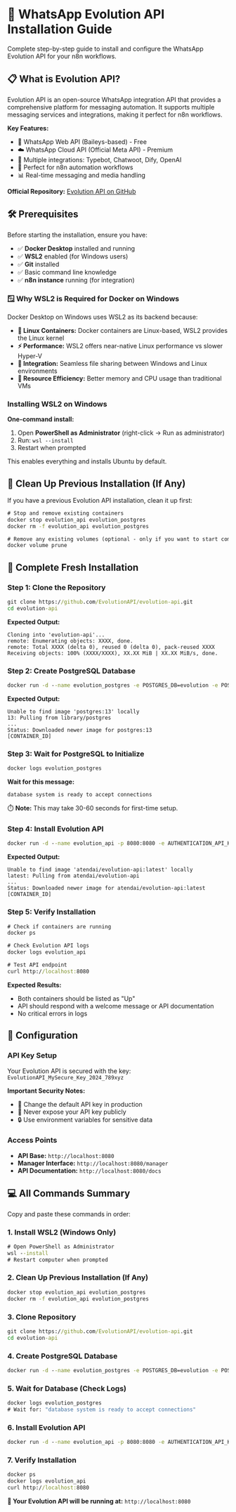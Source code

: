 # 🚀 WhatsApp Evolution API Installation Guide

Complete step-by-step guide to install and configure the WhatsApp Evolution API for your n8n workflows.

## 📋 What is Evolution API?

Evolution API is an open-source WhatsApp integration API that provides a comprehensive platform for messaging automation. It supports multiple messaging services and integrations, making it perfect for n8n workflows.

**Key Features:**
- 📱 WhatsApp Web API (Baileys-based) - Free
- ☁️ WhatsApp Cloud API (Official Meta API) - Premium
- 🤖 Multiple integrations: Typebot, Chatwoot, Dify, OpenAI
- 🔗 Perfect for n8n automation workflows
- 📊 Real-time messaging and media handling

**Official Repository:** [Evolution API on GitHub](https://github.com/EvolutionAPI/evolution-api)

## 🛠️ Prerequisites

Before starting the installation, ensure you have:

- ✅ **Docker Desktop** installed and running
- ✅ **WSL2** enabled (for Windows users)
- ✅ **Git** installed
- ✅ Basic command line knowledge
- ✅ **n8n instance** running (for integration)

### 🪟 **Why WSL2 is Required for Docker on Windows**

Docker Desktop on Windows uses WSL2 as its backend because:
- **🐧 Linux Containers:** Docker containers are Linux-based, WSL2 provides the Linux kernel
- **⚡ Performance:** WSL2 offers near-native Linux performance vs slower Hyper-V
- **🔗 Integration:** Seamless file sharing between Windows and Linux environments
- **💾 Resource Efficiency:** Better memory and CPU usage than traditional VMs

### **Installing WSL2 on Windows**

**One-command install:**

1. Open **PowerShell as Administrator** (right-click → Run as administrator)
2. Run: `wsl --install`
3. Restart when prompted

This enables everything and installs Ubuntu by default.

## 🧹 Clean Up Previous Installation (If Any)

If you have a previous Evolution API installation, clean it up first:

```cmd
# Stop and remove existing containers
docker stop evolution_api evolution_postgres
docker rm -f evolution_api evolution_postgres

# Remove any existing volumes (optional - only if you want to start completely fresh)
docker volume prune
```

## 🚀 Complete Fresh Installation

### Step 1: Clone the Repository

```cmd
git clone https://github.com/EvolutionAPI/evolution-api.git
cd evolution-api
```

**Expected Output:**
```
Cloning into 'evolution-api'...
remote: Enumerating objects: XXXX, done.
remote: Total XXXX (delta 0), reused 0 (delta 0), pack-reused XXXX
Receiving objects: 100% (XXXX/XXXX), XX.XX MiB | XX.XX MiB/s, done.
```

### Step 2: Create PostgreSQL Database

```cmd
docker run -d --name evolution_postgres -e POSTGRES_DB=evolution -e POSTGRES_USER=evolution -e POSTGRES_PASSWORD=evolution123 -p 5432:5432 postgres:13
```

**Expected Output:**
```
Unable to find image 'postgres:13' locally
13: Pulling from library/postgres
...
Status: Downloaded newer image for postgres:13
[CONTAINER_ID]
```

### Step 3: Wait for PostgreSQL to Initialize

```cmd
docker logs evolution_postgres
```

**Wait for this message:**
```
database system is ready to accept connections
```

⏱️ **Note:** This may take 30-60 seconds for first-time setup.

### Step 4: Install Evolution API

```cmd
docker run -d --name evolution_api -p 8080:8080 -e AUTHENTICATION_API_KEY=EvolutionAPI_MySecure_Key_2024_789xyz -e DATABASE_PROVIDER=postgresql -e DATABASE_CONNECTION_URI=postgresql://evolution:evolution123@host.docker.internal:5432/evolution --link evolution_postgres:postgres atendai/evolution-api:latest
```

**Expected Output:**
```
Unable to find image 'atendai/evolution-api:latest' locally
latest: Pulling from atendai/evolution-api
...
Status: Downloaded newer image for atendai/evolution-api:latest
[CONTAINER_ID]
```

### Step 5: Verify Installation

```cmd
# Check if containers are running
docker ps

# Check Evolution API logs
docker logs evolution_api

# Test API endpoint
curl http://localhost:8080
```

**Expected Results:**
- Both containers should be listed as "Up"
- API should respond with a welcome message or API documentation
- No critical errors in logs

## 🔧 Configuration

### API Key Setup

Your Evolution API is secured with the key: `EvolutionAPI_MySecure_Key_2024_789xyz`

**Important Security Notes:**
- 🔐 Change the default API key in production
- 🚫 Never expose your API key publicly
- 🔒 Use environment variables for sensitive data

### Access Points

- **API Base:** `http://localhost:8080`
- **Manager Interface:** `http://localhost:8080/manager`
- **API Documentation:** `http://localhost:8080/docs`

## 💻 **All Commands Summary**

Copy and paste these commands in order:

### **1. Install WSL2 (Windows Only)**
```cmd
# Open PowerShell as Administrator
wsl --install
# Restart computer when prompted
```

### **2. Clean Up Previous Installation (If Any)**
```cmd
docker stop evolution_api evolution_postgres
docker rm -f evolution_api evolution_postgres
```

### **3. Clone Repository**
```cmd
git clone https://github.com/EvolutionAPI/evolution-api.git
cd evolution-api
```

### **4. Create PostgreSQL Database**
```cmd
docker run -d --name evolution_postgres -e POSTGRES_DB=evolution -e POSTGRES_USER=evolution -e POSTGRES_PASSWORD=evolution123 -p 5432:5432 postgres:13
```

### **5. Wait for Database (Check Logs)**
```cmd
docker logs evolution_postgres
# Wait for: "database system is ready to accept connections"
```

### **6. Install Evolution API**
```cmd
docker run -d --name evolution_api -p 8080:8080 -e AUTHENTICATION_API_KEY=EvolutionAPI_MySecure_Key_2024_789xyz -e DATABASE_PROVIDER=postgresql -e DATABASE_CONNECTION_URI=postgresql://evolution:evolution123@host.docker.internal:5432/evolution --link evolution_postgres:postgres atendai/evolution-api:latest
```

### **7. Verify Installation**
```cmd
docker ps
docker logs evolution_api
curl http://localhost:8080
```

**🎯 Your Evolution API will be running at:** `http://localhost:8080`

